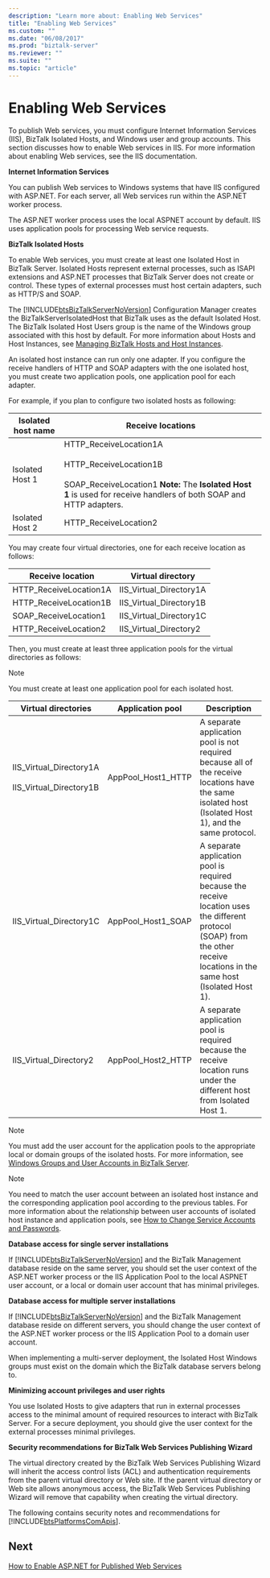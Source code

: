 ```yaml
---
description: "Learn more about: Enabling Web Services"
title: "Enabling Web Services"
ms.custom: ""
ms.date: "06/08/2017"
ms.prod: "biztalk-server"
ms.reviewer: ""
ms.suite: ""
ms.topic: "article"
---
```

# Enabling Web Services
To publish Web services, you must configure Internet Information Services (IIS), BizTalk Isolated Hosts, and Windows user and group accounts. This section discusses how to enable Web services in IIS. For more information about enabling Web services, see the IIS documentation.  
  
 **Internet Information Services**  
  
 You can publish Web services to Windows systems that have IIS configured with ASP.NET. For each server, all Web services run within the ASP.NET worker process.  
  
 The ASP.NET worker process uses the local ASPNET account by default. IIS uses application pools for processing Web service requests.  
  
 **BizTalk Isolated Hosts**  
  
 To enable Web services, you must create at least one Isolated Host in BizTalk Server. Isolated Hosts represent external processes, such as ISAPI extensions and ASP.NET processes that BizTalk Server does not create or control. These types of external processes must host certain adapters, such as HTTP/S and SOAP.  
  
 The [!INCLUDE[btsBizTalkServerNoVersion](../includes/btsbiztalkservernoversion-md.md)] Configuration Manager creates the BizTalkServerIsolatedHost that BizTalk uses as the default Isolated Host. The BizTalk Isolated Host Users group is the name of the Windows group associated with this host by default. For more information about Hosts and Host Instances, see [Managing BizTalk Hosts and Host Instances](../core/managing-biztalk-hosts-and-host-instances.md).  
  
 An isolated host instance can run only one adapter. If you configure the receive handlers of HTTP and SOAP adapters with the one isolated host, you must create two application pools, one application pool for each adapter.  
  
 For example, if you plan to configure two isolated hosts as following:  
  
|Isolated host name|Receive locations|  
|------------------------|-----------------------|  
|Isolated Host 1|HTTP_ReceiveLocation1A<br /><br /> HTTP_ReceiveLocation1B<br /><br /> SOAP_ReceiveLocation1 **Note:**  The **Isolated Host 1** is used for receive handlers of both SOAP and HTTP adapters.|  
|Isolated Host 2|HTTP_ReceiveLocation2|  
  
 You may create four virtual directories, one for each receive location as follows:  
  
|Receive location|Virtual directory|  
|----------------------|-----------------------|  
|HTTP_ReceiveLocation1A|IIS_Virtual_Directory1A|  
|HTTP_ReceiveLocation1B|IIS_Virtual_Directory1B|  
|SOAP_ReceiveLocation1|IIS_Virtual_Directory1C|  
|HTTP_ReceiveLocation2|IIS_Virtual_Directory2|  
  
 Then, you must create at least three application pools for the virtual directories as follows:  
  
> [!NOTE]
>  You must create at least one application pool for each isolated host.  
  
|Virtual directories|Application pool|Description|  
|-------------------------|----------------------|-----------------|  
|IIS_Virtual_Directory1A<br /><br /> IIS_Virtual_Directory1B|AppPool_Host1_HTTP|A separate application pool is not required because all of the receive locations have the same isolated host (Isolated Host 1), and the same protocol.|  
|IIS_Virtual_Directory1C|AppPool_Host1_SOAP|A separate application pool is required because the receive location uses the different protocol (SOAP) from the other receive locations in the same host (Isolated Host 1).|  
|IIS_Virtual_Directory2|AppPool_Host2_HTTP|A separate application pool is required because the receive location runs under the different host from Isolated Host 1.|  
  
> [!NOTE]
>  You must add the user account for the application pools to the appropriate local or domain groups of the isolated hosts. For more information, see [Windows Groups and User Accounts in BizTalk Server](../core/windows-groups-and-user-accounts-in-biztalk-server.md).  
  
> [!NOTE]
>  You need to match the user account between an isolated host instance and the corresponding application pool according to the previous tables. For more information about the relationship between user accounts of isolated host instance and application pools, see [How to Change Service Accounts and Passwords](../core/how-to-change-service-accounts-and-passwords.md).  
  
 **Database access for single server installations**  
  
 If [!INCLUDE[btsBizTalkServerNoVersion](../includes/btsbiztalkservernoversion-md.md)] and the BizTalk Management database reside on the same server, you should set the user context of the ASP.NET worker process or the IIS Application Pool to the local ASPNET user account, or a local or domain user account that has minimal privileges.  
  
 **Database access for multiple server installations**  
  
 If [!INCLUDE[btsBizTalkServerNoVersion](../includes/btsbiztalkservernoversion-md.md)] and the BizTalk Management database reside on different servers, you should change the user context of the ASP.NET worker process or the IIS Application Pool to a domain user account.  
  
 When implementing a multi-server deployment, the Isolated Host Windows groups must exist on the domain which the BizTalk database servers belong to.  
  
 **Minimizing account privileges and user rights**  
  
 You use Isolated Hosts to give adapters that run in external processes access to the minimal amount of required resources to interact with BizTalk Server. For a secure deployment, you should give the user context for the external processes minimal privileges.  
  
 **Security recommendations for BizTalk Web Services Publishing Wizard**  
  
 The virtual directory created by the BizTalk Web Services Publishing Wizard will inherit the access control lists (ACL) and authentication requirements from the parent virtual directory or Web site. If the parent virtual directory or Web site allows anonymous access, the BizTalk Web Services Publishing Wizard will remove that capability when creating the virtual directory.  
  
 The following contains security notes and recommendations for [!INCLUDE[btsPlatformsComApis](../includes/btsplatformscomapis-md.md)].  
  
## Next
  
[How to Enable ASP.NET for Published Web Services](../core/how-to-enable-asp-net-4-0-for-published-web-services.md)
